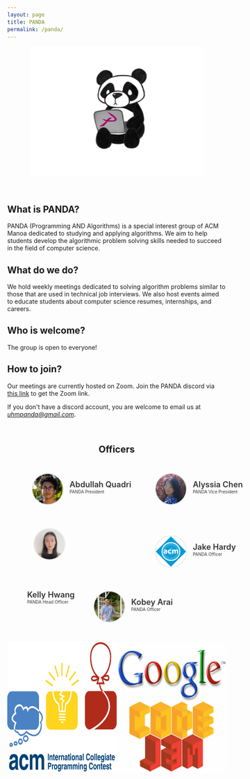```yaml
---
layout: page
title: PANDA
permalink: /panda/
---
```


<center>
	<figure class="full">
	  <img height="300px" src="/assets/img/logos/Panda.png" title="Panda Logo" alt="Panda Logo">
	</figure>
</center>
<br>

## What is PANDA?
PANDA (Programming AND Algorithms) is a special interest group of ACM Manoa dedicated to studying and applying algorithms. We aim to help students develop the algorithmic problem solving skills needed to succeed in the field of computer science.

## What do we do?
We hold weekly meetings dedicated to solving algorithm problems similar to those that are used in technical job interviews. We also host events aimed to educate students about computer science resumes, internships, and careers. 

## Who is welcome?
The group is open to everyone!

## How to join?
Our meetings are currently hosted on Zoom. Join the PANDA discord via [this link](https://discord.gg/8CV6bhq) to get the Zoom link. 

If you don't have a discord account, you are welcome to email us at *uhmpanda@gmail.com*.

<br>

<center>
	<h2>Officers</h2>
</center>

<style>
	#officers-container {
		width: 130%;
		max-width: 900px;
		padding: 0 20px;
		box-sizing: border-box;
		margin: auto;
		text-align: center;
	}	
	#officers-container .officer {
		width: 280px;
		height: 100px;
		display: inline-block;
		color: #333;
		text-align: left;
		transition: transform .1s;
	}
	#officers-container .officer img {
		margin: 25px 10px;
		height: 70px;
		width: 70px;
		border: 2px solid #eaeaea;
		display: inline-block;
		border-radius: 50%;
	}
	#officers-container .officer .info {
		display: inline-block;
		vertical-align: top;
		width: 180px;
	}
	#officers-container .officer .info h2 {
		margin: 0;
		padding: 0;
		margin-top: 35px;
		font-weight: 600;
		display: inline-block;
		font-size: 1.3em;
		line-height: 1.8em;
		/* Font-Family Missing */
	}
	#officers-container .officer .info p {
		display: inline-block;
	 	/* Font-Family Missing */
	 	margin: 0;
	 	margin-top: -5px;
	 	font-size: .7em;
	 	vertical-align: top;
	}
</style>

<div id="officers-container">
	<div class="officer">
		<img src="/assets/img/officers/abdullah.png" alt="Abdullah Quadri">
		<div class="info">
			<h2>Abdullah Quadri</h2>
			<br/>
			<p>PANDA President</p>
		</div>
	</div>
	<div class="officer">
		<img src="/assets/img/officers/alyssia.png" alt="Alyssia Chen">
		<div class="info">
			<h2>Alyssia Chen</h2>
			<br>
			<p>PANDA Vice President</p>
		</div>
	</div>
		<div class="officer">
  		 <img src="/assets/img/officers/kelly.png" alt="Kelly Hwang">
  		<div class="info">
  			<h2>Kelly Hwang</h2>
  			<br>
  			<p>PANDA Head Officer</p>
  		</div>
  	</div>
	<div class="officer">
		<img src="/assets/img/officers/placehold.png" alt="Jake Hardy">
		<div class="info">
			<h2>Jake Hardy</h2>
			<br>
			<p>PANDA Officer</p>
		</div>
	</div>
	<div class="officer">
		<img src="/assets/img/officers/kobey.png" alt="Kobey Arai">
		<div class="info">
			<h2>Kobey Arai</h2>
			<br>
			<p>PANDA Officer</p>
		</div>
	</div>
</div>

<br>

<center>
	<style>
		.column {
			float: left;
			width: 50%;
		}
		.row:after {
			content: "";
			display: table;
			clear: both;
		}
	</style>
	<div class="row">
		<div class="column">
			<img height="300px" width="300px" src="/assets/img/logos/icpc.png" title="ICPC Logo" alt="ICPC Logo">
		</div>
		<div class="column">
			<img height="300px" width="300px" src="/assets/img/logos/google-codejam.jpg" title="Google Codejam Logo" alt="Google Codejam Logo">
		</div>
	</div>
</center>
